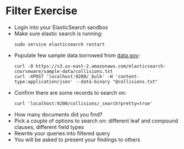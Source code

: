 # Filter Exercise

* Login into your ElasticSearch sandbox
* Make sure elastic search is running:
  ```
  sudo service elasticsearch restart
  ```
* Populate few sample data borrowed from [data.gov](https://catalog.data.gov/dataset):
  ```
  curl -O https://s3.us-east-2.amazonaws.com/elasticsearch-courseware/sample-data/collisions.txt
  curl -XPOST 'localhost:9200/_bulk' -H 'content-type:application/json' --data-binary "@collisions.txt"
  ```
* Confirm there are some records to search on:
  ```
  curl 'localhost:9200/collisions/_search?pretty=true'
  ```
* How many documents did you find?
* Pick a couple of options to search on: different leaf and compound clauses, different field types
* Rewrite your queries into filtered query
* You will be asked to present your findings to others



